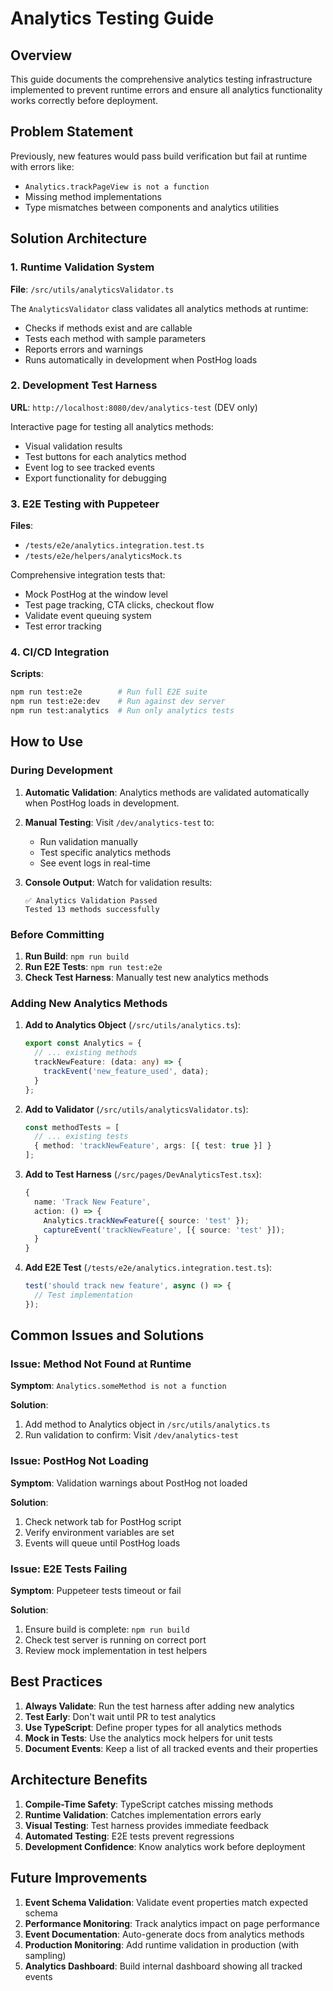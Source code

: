 # Analytics Testing Guide

## Overview

This guide documents the comprehensive analytics testing infrastructure implemented to prevent runtime errors and ensure all analytics functionality works correctly before deployment.

## Problem Statement

Previously, new features would pass build verification but fail at runtime with errors like:
- `Analytics.trackPageView is not a function`
- Missing method implementations
- Type mismatches between components and analytics utilities

## Solution Architecture

### 1. Runtime Validation System

**File**: `/src/utils/analyticsValidator.ts`

The `AnalyticsValidator` class validates all analytics methods at runtime:
- Checks if methods exist and are callable
- Tests each method with sample parameters
- Reports errors and warnings
- Runs automatically in development when PostHog loads

### 2. Development Test Harness

**URL**: `http://localhost:8080/dev/analytics-test` (DEV only)

Interactive page for testing all analytics methods:
- Visual validation results
- Test buttons for each analytics method
- Event log to see tracked events
- Export functionality for debugging

### 3. E2E Testing with Puppeteer

**Files**: 
- `/tests/e2e/analytics.integration.test.ts`
- `/tests/e2e/helpers/analyticsMock.ts`

Comprehensive integration tests that:
- Mock PostHog at the window level
- Test page tracking, CTA clicks, checkout flow
- Validate event queuing system
- Test error tracking

### 4. CI/CD Integration

**Scripts**:
```bash
npm run test:e2e        # Run full E2E suite
npm run test:e2e:dev    # Run against dev server
npm run test:analytics  # Run only analytics tests
```

## How to Use

### During Development

1. **Automatic Validation**: Analytics methods are validated automatically when PostHog loads in development.

2. **Manual Testing**: Visit `/dev/analytics-test` to:
   - Run validation manually
   - Test specific analytics methods
   - See event logs in real-time

3. **Console Output**: Watch for validation results:
   ```
   ✅ Analytics Validation Passed
   Tested 13 methods successfully
   ```

### Before Committing

1. **Run Build**: `npm run build`
2. **Run E2E Tests**: `npm run test:e2e`
3. **Check Test Harness**: Manually test new analytics methods

### Adding New Analytics Methods

1. **Add to Analytics Object** (`/src/utils/analytics.ts`):
   ```typescript
   export const Analytics = {
     // ... existing methods
     trackNewFeature: (data: any) => {
       trackEvent('new_feature_used', data);
     }
   };
   ```

2. **Add to Validator** (`/src/utils/analyticsValidator.ts`):
   ```typescript
   const methodTests = [
     // ... existing tests
     { method: 'trackNewFeature', args: [{ test: true }] }
   ];
   ```

3. **Add to Test Harness** (`/src/pages/DevAnalyticsTest.tsx`):
   ```typescript
   {
     name: 'Track New Feature',
     action: () => {
       Analytics.trackNewFeature({ source: 'test' });
       captureEvent('trackNewFeature', [{ source: 'test' }]);
     }
   }
   ```

4. **Add E2E Test** (`/tests/e2e/analytics.integration.test.ts`):
   ```typescript
   test('should track new feature', async () => {
     // Test implementation
   });
   ```

## Common Issues and Solutions

### Issue: Method Not Found at Runtime

**Symptom**: `Analytics.someMethod is not a function`

**Solution**:
1. Add method to Analytics object in `/src/utils/analytics.ts`
2. Run validation to confirm: Visit `/dev/analytics-test`

### Issue: PostHog Not Loading

**Symptom**: Validation warnings about PostHog not loaded

**Solution**:
1. Check network tab for PostHog script
2. Verify environment variables are set
3. Events will queue until PostHog loads

### Issue: E2E Tests Failing

**Symptom**: Puppeteer tests timeout or fail

**Solution**:
1. Ensure build is complete: `npm run build`
2. Check test server is running on correct port
3. Review mock implementation in test helpers

## Best Practices

1. **Always Validate**: Run the test harness after adding new analytics
2. **Test Early**: Don't wait until PR to test analytics
3. **Use TypeScript**: Define proper types for all analytics methods
4. **Mock in Tests**: Use the analytics mock helpers for unit tests
5. **Document Events**: Keep a list of all tracked events and their properties

## Architecture Benefits

1. **Compile-Time Safety**: TypeScript catches missing methods
2. **Runtime Validation**: Catches implementation errors early
3. **Visual Testing**: Test harness provides immediate feedback
4. **Automated Testing**: E2E tests prevent regressions
5. **Development Confidence**: Know analytics work before deployment

## Future Improvements

1. **Event Schema Validation**: Validate event properties match expected schema
2. **Performance Monitoring**: Track analytics impact on page performance
3. **Event Documentation**: Auto-generate docs from analytics methods
4. **Production Monitoring**: Add runtime validation in production (with sampling)
5. **Analytics Dashboard**: Build internal dashboard showing all tracked events